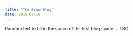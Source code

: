 ```yaml
---
title: "The BrownBlog"
date: 2019-07-10
---
```


Random text to fill in the space of the first blog space.....TBC
